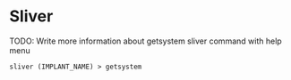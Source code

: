 # Sliver

TODO: Write more information about getsystem sliver command with help menu

```
sliver (IMPLANT_NAME) > getsystem
```